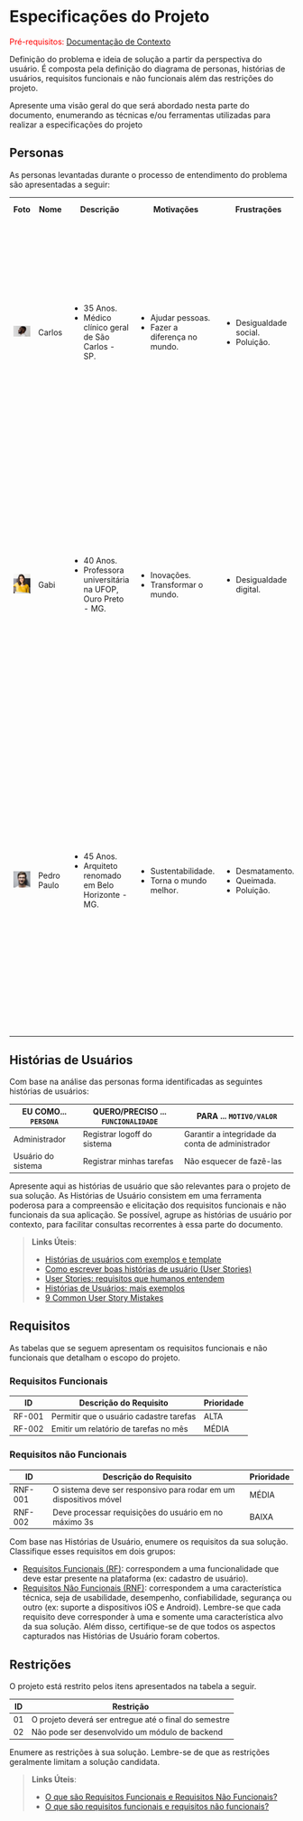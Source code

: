 # Especificações do Projeto

<span style="color:red">Pré-requisitos: <a href="1-Documentação de Contexto.md"> Documentação de Contexto</a></span>

Definição do problema e ideia de solução a partir da perspectiva do usuário. É composta pela definição do  diagrama de personas, histórias de usuários, requisitos funcionais e não funcionais além das restrições do projeto.

Apresente uma visão geral do que será abordado nesta parte do documento, enumerando as técnicas e/ou ferramentas utilizadas para realizar a especificações do projeto

## Personas

As personas levantadas durante o processo de entendimento do problema são apresentadas a seguir:

<table>
 <tr>
  <th>Foto</th>
  <th>Nome</th>
  <th>Descrição</th>
  <th>Motivações</th>
  <th>Frustrações</th>
  <th>Hobbies, Histórias</th>
 </tr>
 <tr>
  <td><img width="600px" height="auto" src="https://github.com/ICEI-PUC-Minas-PMV-SInt/pmv-sint-2021-1-e1-proj-web-t1-sint_2021_01_e1_grupo_02/blob/main/docs/img/persona01.jpg"></td>
  <td>Carlos</td>
  <td>
    <ul>
       <li>35 Anos.</li>
       <li>Médico clínico geral de São Carlos - SP.</li>
    </ul>
  </td>
  <td>
   <ul>
       <li>Ajudar pessoas.</li>
       <li>Fazer a diferença no mundo.</li>
    </ul>
  </td>
  <td>
   <ul>
       <li>Desigualdade social.</li>
       <li>Poluição.</li>
    </ul>
  </td>
  <td>
   É solteiro, adora viajar hospedando-se pelo aplicativo airbnb e apaixonado por tecnologias, sempre que possível está escutando podcast no Spotify. Recentemente automatizou   toda sua casa a deixando "inteligente", sempre que possível está buscando inovações.</td>
 </tr>
 <tr>
  <td><img width="600px" height="auto" src="https://github.com/ICEI-PUC-Minas-PMV-SInt/pmv-sint-2021-1-e1-proj-web-t1-sint_2021_01_e1_grupo_02/blob/main/docs/img/persona.jpg"></td>
  <td>Gabi</td>
  <td>
   <ul>
    <li>40 Anos.</li>
    <li>Professora universitária na UFOP, Ouro Preto - MG.</li>
   </ul>
  </td>
  <td>
  <ul>
    <li>Inovações.</li>
    <li>Transformar o mundo.</li>
   </ul>
  </td>
  <td>
  <ul>
    <li>Desigualdade digital.</li>
   </ul>
  </td>
  <td>É casada, entusiasta por tecnologia. Em suas aulas de IA (inteligência artificial) sempre busca inspirar seus alunos com conteúdos inovadores. Sempre antenada em novidades, vive com o aplicativo do LinkedIn aberto lendo artigo ali publicados e fazendo networking. Recentemente ajudou a montar o novo laboratório de IA na universidade.</td>
 </tr>
 <tr>
  <td><img width="600px" height="auto" src="https://github.com/ICEI-PUC-Minas-PMV-SInt/pmv-sint-2021-1-e1-proj-web-t1-sint_2021_01_e1_grupo_02/blob/main/docs/img/persona03.jpg"></td>
  <td>Pedro Paulo</td>
  <td> 
    <ul>
       <li>45 Anos.</li>
      <li>Arquiteto renomado em Belo Horizonte - MG.</li>
   </ul>
  </td>
  <td>
   <ul>
       <li>Sustentabilidade.</li>
      <li>Torna o mundo melhor.</li>
   </ul>
  </td>
  <td>
  <ul>
      <li>Desmatamento.</li>
      <li>Queimada.</li>
     <li>Poluição.</li>
   </ul>
  </td>
  <td>É casado e sua esposa está esperando o primeiro filho do casal. Sempre busca criar seus projetos de forma sustentável, deixa claro sua preocupação com o meio ambiente. Recentemente comprou uma casa em um condomínio fechado muito conhecido na região por sua reserva ambiental.
Utiliza muito os aplicativos Strava e Relieve para registrar suas aventuras em trilhas.</td>
 </tr>
 
</table>

## Histórias de Usuários

Com base na análise das personas forma identificadas as seguintes histórias de usuários:

|EU COMO... `PERSONA`| QUERO/PRECISO ... `FUNCIONALIDADE` |PARA ... `MOTIVO/VALOR`                 |
|--------------------|------------------------------------|----------------------------------------|
|Administrador       | Registrar logoff do sistema        | Garantir a integridade da conta de administrador|
|Usuário do sistema  | Registrar minhas tarefas           | Não esquecer de fazê-las               |

Apresente aqui as histórias de usuário que são relevantes para o projeto de sua solução. As Histórias de Usuário consistem em uma ferramenta poderosa para a compreensão e elicitação dos requisitos funcionais e não funcionais da sua aplicação. Se possível, agrupe as histórias de usuário por contexto, para facilitar consultas recorrentes à essa parte do documento.

> **Links Úteis**:
> - [Histórias de usuários com exemplos e template](https://www.atlassian.com/br/agile/project-management/user-stories)
> - [Como escrever boas histórias de usuário (User Stories)](https://medium.com/vertice/como-escrever-boas-users-stories-hist%C3%B3rias-de-usu%C3%A1rios-b29c75043fac)
> - [User Stories: requisitos que humanos entendem](https://www.luiztools.com.br/post/user-stories-descricao-de-requisitos-que-humanos-entendem/)
> - [Histórias de Usuários: mais exemplos](https://www.reqview.com/doc/user-stories-example.html)
> - [9 Common User Story Mistakes](https://airfocus.com/blog/user-story-mistakes/)

## Requisitos

As tabelas que se seguem apresentam os requisitos funcionais e não funcionais que detalham o escopo do projeto.

### Requisitos Funcionais

|ID    | Descrição do Requisito  | Prioridade |
|------|-----------------------------------------|----|
|RF-001| Permitir que o usuário cadastre tarefas | ALTA | 
|RF-002| Emitir um relatório de tarefas no mês   | MÉDIA |


### Requisitos não Funcionais

|ID     | Descrição do Requisito  |Prioridade |
|-------|-------------------------|----|
|RNF-001| O sistema deve ser responsivo para rodar em um dispositivos móvel | MÉDIA | 
|RNF-002| Deve processar requisições do usuário em no máximo 3s |  BAIXA | 

Com base nas Histórias de Usuário, enumere os requisitos da sua solução. Classifique esses requisitos em dois grupos:

- [Requisitos Funcionais
 (RF)](https://pt.wikipedia.org/wiki/Requisito_funcional):
 correspondem a uma funcionalidade que deve estar presente na
  plataforma (ex: cadastro de usuário).
- [Requisitos Não Funcionais
  (RNF)](https://pt.wikipedia.org/wiki/Requisito_n%C3%A3o_funcional):
  correspondem a uma característica técnica, seja de usabilidade,
  desempenho, confiabilidade, segurança ou outro (ex: suporte a
  dispositivos iOS e Android).
Lembre-se que cada requisito deve corresponder à uma e somente uma
característica alvo da sua solução. Além disso, certifique-se de que
todos os aspectos capturados nas Histórias de Usuário foram cobertos.

## Restrições

O projeto está restrito pelos itens apresentados na tabela a seguir.

|ID| Restrição                                             |
|--|-------------------------------------------------------|
|01| O projeto deverá ser entregue até o final do semestre |
|02| Não pode ser desenvolvido um módulo de backend        |


Enumere as restrições à sua solução. Lembre-se de que as restrições geralmente limitam a solução candidata.

> **Links Úteis**:
> - [O que são Requisitos Funcionais e Requisitos Não Funcionais?](https://codificar.com.br/requisitos-funcionais-nao-funcionais/)
> - [O que são requisitos funcionais e requisitos não funcionais?](https://analisederequisitos.com.br/requisitos-funcionais-e-requisitos-nao-funcionais-o-que-sao/)
